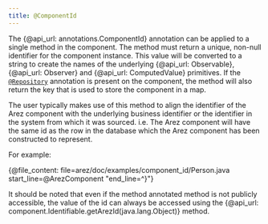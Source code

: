 ```yaml
---
title: @ComponentId
---
```


The {@api_url: annotations.ComponentId} annotation can be applied to a single method in the component. The
method must return a unique, non-null identifier for the component instance. This value will be converted
to a string to create the names of the underlying {@api_url: Observable}, {@api_url: Observer} and
{@api_url: ComputedValue} primitives. If the [`@Repository`](repositories.md) annotation is present on the
component, the method will also return the key that is used to store the component in a map.

The user typically makes use of this method to align the identifier of the Arez component with the underlying
business identifier or the identifier in the system from which it was sourced. i.e. The Arez component will
have the same id as the row in the database which the Arez component has been constructed to represent.

For example:

{@file_content: file=arez/doc/examples/component_id/Person.java start_line=@ArezComponent "end_line=^}"}

It should be noted that even if the method annotated method is not publicly accessible, the value of the
id can always be accessed using the {@api_url: component.Identifiable.getArezId(java.lang.Object)} method.
